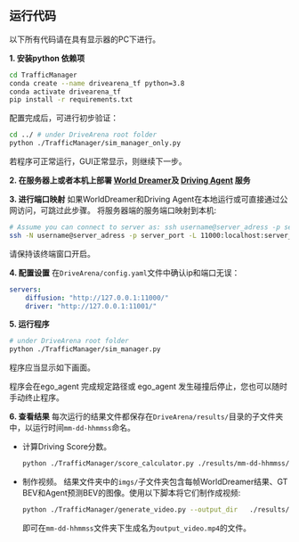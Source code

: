 ## 运行代码

以下所有代码请在具有显示器的PC下进行。

**1. 安装python 依赖项**
```bash
cd TrafficManager
conda create --name drivearena_tf python=3.8
conda activate drivearena_tf
pip install -r requirements.txt
```

配置完成后，可进行初步验证：
```bash
cd ../ # under DriveArena root folder
python ./TrafficManager/sim_manager_only.py
``` 
若程序可正常运行，GUI正常显示，则继续下一步。

**2. 在服务器上或者本机上部署 [World Dreamer](../../WorldDreamer/docs/GETTING_STARTED_CN.md)及 [Driving Agent](../../DrivingAgents/UniAD/README_CN.md) 服务**   
<!-- 详细说明： <span style="color: red;">此处需要link到相关文档</span> -->

**3. 进行端口映射**
如果WorldDreamer和Driving Agent在本地运行或可直接通过公网访问，可跳过此步骤。
将服务器端的服务端口映射到本机:
```bash
# Assume you can connect to server as: ssh username@server_adress -p server_port
ssh -N username@server_adress -p server_port -L 11000:localhost:server_diffusion_port -L 11001:localhost:server_driver_port
```
请保持该终端窗口开启。

**4. 配置设置**
在`DriveArena/config.yaml`文件中确认ip和端口无误：
    
```yaml
servers:
    diffusion: "http://127.0.0.1:11000/"
    driver: "http://127.0.0.1:11001/"
```

**5. 运行程序**
```bash
# under DriveArena root folder
python ./TrafficManager/sim_manager.py
``` 
程序应当显示如下画面。

程序会在ego_agent 完成规定路径或 ego_agent 发生碰撞后停止，您也可以随时手动终止程序。

**6. 查看结果**
   每次运行的结果文件都保存在`DriveArena/results/`目录的子文件夹中，以运行时间`mm-dd-hhmmss`命名。
   - 计算Driving Score分数。
        ```bash
        python ./TrafficManager/score_calculator.py ./results/mm-dd-hhmmss/ # modify to real path
        ```
   - 制作视频。
        结果文件夹中的`imgs/`子文件夹包含每帧WorldDreamer结果、GT BEV和Agent预测BEV的图像。使用以下脚本将它们制作成视频:

        ```bash
        python ./TrafficManager/generate_video.py --output_dir   ./results/mm-dd-hhmmss/ # modify to real path
        ```

        即可在`mm-dd-hhmmss`文件夹下生成名为`output_video.mp4`的文件。

    